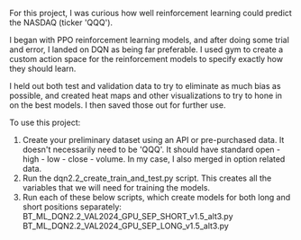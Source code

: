 For this project, I was curious how well reinforcement learning could predict the NASDAQ (ticker 'QQQ'). 

I began with PPO reinforcement learning models, and after doing some trial and error, I landed on DQN as being far preferable. I used gym to create a custom action space for the reinforcement models to specify exactly how they should learn. 

I held out both test and validation data to try to eliminate as much bias as possible, and created heat maps and other visualizations to try to hone in on the best models. I then saved those out for further use.

To use this project:
1. Create your preliminary dataset using an API or pre-purchased data. It doesn't necessarily need to be 'QQQ'. It should have standard open - high - low - close - volume. In my case, I also merged in option related data.
2. Run the dqn2.2_create_train_and_test.py script. This creates all the variables that we will need for training the models.
3. Run each of these below scripts, which create models for both long and short positions separately:
   BT_ML_DQN2.2_VAL2024_GPU_SEP_SHORT_v1.5_alt3.py
   BT_ML_DQN2.2_VAL2024_GPU_SEP_LONG_v1.5_alt3.py
